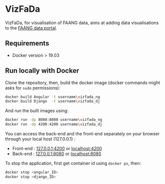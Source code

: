 # VizFaDa

VizFaDa, for visualisation of FAANG data, aims at adding data visualisations to the [FAANG data portal](https://data.faang.org).

## Requirements

* Docker version > 19.03

## Run locally with Docker

Clone the repository, then, build the docker image (docker commands might asks for `sudo` permissions):

```bash
docker build Angular -t username\vizfada_ng
docker build Django  -t username\vizfada_dj
```

And run the built images using:

```bash
docker run -dp 8080:8080 username\vizfada_ng
docker run -dp 4200:4200 username\vizfada_dj
```

You can access the back-end and the front-end separately on your browser through your local host (127.0.0.1) :

* Front-end : [127.0.0.1:4200](http://127.0.0.1:4200) or [localhost:4200](http://localhost:4200/)
* Back-end : [127.0.0.1:8080](http://127.0.0.1:8080) or [localhost:8080](http://localhost:8080/)

To stop the application, first get container id using `docker ps`, then:

```bash
docker stop <angular_ID>
docker stop <django_ID>
```
